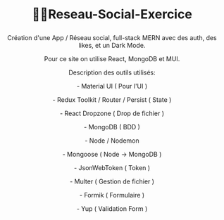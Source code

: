 ﻿# <p align="center"> :technologist:Reseau-Social-Exercice</p>
 
 
<p align="center">Création d'une App / Réseau social, full-stack MERN avec des auth, des likes, et un Dark Mode.</p>
<p align="center">Pour ce site on utilise React, MongoDB et MUI. 
</p>

<p align="center"> Description des outils utilisés: </p>
<p align="center"> - Material UI ( Pour l'UI )</p>
<p align="center"> - Redux Toolkit / Router / Persist ( State )</p>
<p align="center"> - React Dropzone ( Drop de fichier )</p>
<p align="center"> - MongoDB ( BDD )</p>
<p align="center"> - Node / Nodemon </p>
<p align="center"> - Mongoose ( Node -> MongoDB )</p>
<p align="center"> - JsonWebToken ( Token )</p>
<p align="center"> - Multer ( Gestion de fichier )</p>
<p align="center"> - Formik ( Formulaire )</p>
<p align="center"> - Yup ( Validation Form )</p>
